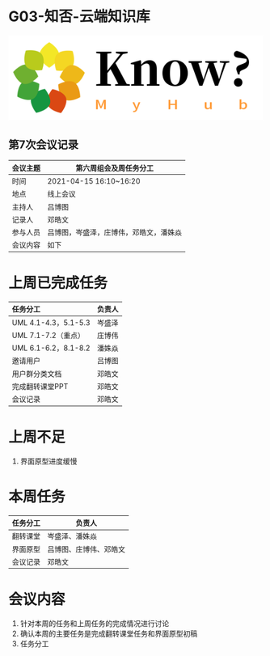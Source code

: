 # G03-知否-云端知识库

![](个人知识库Logo.png)

## 第7次会议记录

| 会议主题   | 第六周组会及周任务分工 |
| :-------  | ---------------------------- |
| 时间      | 2021-04-15 16:10~16:20 |
| 地点      | 线上会议               |
| 主持人    | 吕博图                 |
| 记录人    | 邓皓文                    |
| 参与人员  | 吕博图，岑盛泽，庄博伟，邓皓文，潘姝焱 |
| 会议内容  | 如下                         |

# 上周已完成任务

| 任务分工             | 负责人 |
| :------------------- | ------ |
| UML 4.1-4.3，5.1-5.3 | 岑盛泽 |
| UML 7.1-7.2（重点）  | 庄博伟 |
| UML 6.1-6.2，8.1-8.2 | 潘姝焱 |
| 邀请用户             | 吕博图 |
| 用户群分类文档       | 邓皓文 |
| 完成翻转课堂PPT      | 邓皓文 |
| 会议记录             | 邓皓文 |
# 上周不足

1. 界面原型进度缓慢

# 本周任务

| 任务分工 | 负责人                 |
| :------- | ---------------------- |
| 翻转课堂 | 岑盛泽、潘姝焱         |
| 界面原型 | 吕博图、庄博伟、邓皓文 |
| 会议记录 | 邓皓文                 |



# 会议内容

1. 针对本周的任务和上周任务的完成情况进行讨论
2. 确认本周的主要任务是完成翻转课堂任务和界面原型初稿
3. 任务分工
